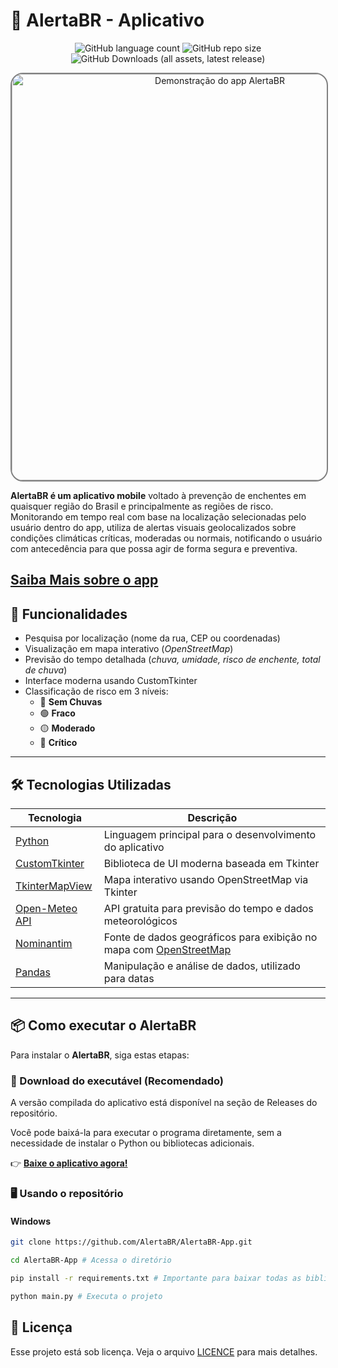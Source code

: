 # 🌊 AlertaBR - Aplicativo

<div align="center">

![GitHub language count](https://img.shields.io/github/languages/count/AlertaBR/AlertaBR-App?style=for-the-badge)
![GitHub repo size](https://img.shields.io/github/repo-size/AlertaBR/AlertaBR-App?style=for-the-badge)
![GitHub Downloads (all assets, latest release)](https://img.shields.io/github/downloads/AlertaBR/AlertaBR-App/latest/total?style=for-the-badge)

<img src="./assets/App-presentGIF.gif" alt="Demonstração do app AlertaBR" width=650 style="border-radius: 20px; border: 2px solid gray;">
</div>

**AlertaBR é um aplicativo mobile** voltado à prevenção de enchentes em quaisquer região do Brasil e principalmente as regiões de risco. Monitorando em tempo real com base na localização selecionadas pelo usuário dentro do app, utiliza de alertas visuais geolocalizados sobre condições climáticas críticas, moderadas ou normais, notificando o usuário com antecedência para que possa agir de forma segura e preventiva.

<!-- Link do vídeo no YT -->
[Saiba Mais sobre o app](#)
---

## 🚀 Funcionalidades

- Pesquisa por localização (nome da rua, CEP ou coordenadas)
- Visualização em mapa interativo (*OpenStreetMap*)
- Previsão do tempo detalhada (*chuva, umidade, risco de enchente, total de chuva*)
- Interface moderna usando CustomTkinter
- Classificação de risco em 3 níveis:
    * 🔵 **Sem Chuvas**
    * 🟢 **Fraco**
    * 🟡 **Moderado**
    * 🔴 **Crítico**

---

## 🛠️ Tecnologias Utilizadas

| Tecnologia         | Descrição                                                  |
|--------------------|------------------------------------------------------------|
| [Python](https://www.python.org/)    | Linguagem principal para o desenvolvimento do aplicativo   |
| [CustomTkinter](https://github.com/TomSchimansky/CustomTkinter)  | Biblioteca de UI moderna baseada em Tkinter                |
| [TkinterMapView](https://github.com/TomSchimansky/TkinterMapView)  | Mapa interativo usando OpenStreetMap via Tkinter           |
| [Open-Meteo API](https://open-meteo.com/)  | API gratuita para previsão do tempo e dados meteorológicos |
| [Nominantim](https://nominatim.org/)   | Fonte de dados geográficos para exibição no mapa com [OpenStreetMap](https://www.openstreetmap.org)           |
| [Pandas](https://pandas.pydata.org/)        | Manipulação e análise de dados, utilizado para datas                  |



---

## 📦 Como executar o AlertaBR
Para instalar o **AlertaBR**, siga estas etapas:

### 📱 Download do executável (Recomendado)

A versão compilada do aplicativo está disponível na seção de Releases do repositório.

Você pode baixá-la para executar o programa diretamente, sem a necessidade de instalar o Python ou bibliotecas adicionais.

👉 **[Baixe o aplicativo agora!]()**

### 🖥️ Usando o repositório


#### Windows
```bash
git clone https://github.com/AlertaBR/AlertaBR-App.git

cd AlertaBR-App # Acessa o diretório

pip install -r requirements.txt # Importante para baixar todas as bibliotecas necessárias

python main.py # Executa o projeto
```

## 📝 Licença

Esse projeto está sob licença. Veja o arquivo [LICENCE](LICENSE) para mais detalhes.
